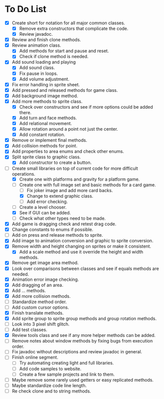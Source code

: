 # To Do List
- [x] Create short for notation for all major common classes.
  - [x] Remove extra constructors that complicate the code.
  - [x] Review javadoc.
- [x] Review and finish clone methods.
- [x] Review animation class.
  - [x] Add methods for start and pause and reset.
  - [x] Check if clone method is needed.
- [x] Add sound loading and playing
  - [x] Add sound class.
  - [x] Fix pause in loops.
  - [x] Add volume adjustment.
- [x] Fix error handling in sprite sheet.
- [x] Add pressed and released methods for game class.
- [x] Add background image method.
- [x] Add more methods to sprite class.
  - [x] Check over constructors and see if more options could be added there.
  - [x] Add turn and face methods.
  - [x] Add relational movement.
  - [x] Allow rotation around a point not just the center.
  - [x] Add constant rotation.
- [x] Remove or implement final methods.
- [x] Add collision methods for point.
- [x] Add properties to area enums and check other enums.
- [x] Split sprite class to graphic class.
  - [x] Add constructor to create a button.
- [ ] Create small libraries on top of current code for more difficult operations.
  - [x] Create one with platforms and gravity for a platform game.
  - [ ] Create one with full image set and basic methods for a card game.
    - [ ] Fix joker image and add more card backs.
    - [x] Change to extend graphic class.
    - [ ] Add error checking.
  - [ ] Create a level chooser.
  - [x] See if GUI can be added.
  - [ ] Check what other types need to be made.
- [x] Add game is dragging check and retest drag code.
- [x] Change constants to enums if possible.
- [ ] Add on press and release methods to sprite.
- [x] Add image to animation conversion and graphic to sprite conversion.
- [x] Remove width and height changing on sprites or make it consistent.
  - [x] Add a scale method and use it override the height and width methods.
- [x] Remove get image area method.
- [x] Look over comparisons between classes and see if equals methods are needed.
- [x] Animation error image checking.
- [x] Add dragging of an area.
- [x] Add ... methods.
- [x] Add more collision methods.
- [ ] Standardize method order.
- [ ] Add custom cursor options.
- [x] Finish translate methods.
- [x] Add sprite group to sprite group methods and group rotation methods.
- [ ] Look into 3 pixel shift glitch.
- [ ] Add test classes.
- [x] Review tools class and see if any more helper methods can be added.
- [ ] Remove notes about window methods by fixing bugs from execution order.
- [ ] Fix javadoc without descriptions and review javadoc in general.
- [ ] Finish online segment.
  - [ ] Try automating creating light and full libraries.
  - [ ] Add code samples to website.
  - [ ] Create a few sample projects and link to them.
- [ ] Maybe remove some rarely used getters or easy replicated methods.
- [ ] Maybe standardize code line length.
- [ ] Re check clone and to string methods.
